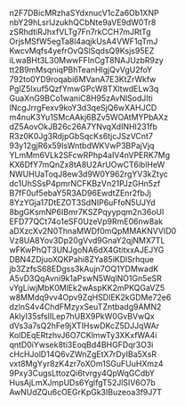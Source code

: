 n2F7DBicMRzhaSYdxnucV1cZa6Ob1XNP
nbY29hLsrlJzukhQCbNte9aVE9dW0Tr8
zSRhdtiRJhxfVLTg7Fn7rkCCH7mJRtTg
OrjsMSfW5egTa8l4aqjkUsA4VWF1qTmJ
KwcvMqfs4yefrOvQSlSqdsQ9Ksjs95EZ
iLwaBHt3L30MwwFFInCgT8NAJUzbR9zy
tt2B9mMsqniqPBhTeanHlgjQvVgU2foY
792to0YD9roqabi6MVanA7E3KtZrWkfw
PglZ5Ixuf5QzfYmwGPcW8TXltwdELw3q
GuaXnG9BCo1waniC8H95zAvNlSodJIti
lNcgJrrgFexv9koY3d3qeSjQ6wXAHJCD
m4nuK3Yu1SMcAAkj6BZv5WOAtMYPbAXz
dZ5AovOkJB26c26A7YNvqXdINHI231fb
R3z0K0Jg3RdjpGbSqcKs6tjcJSzVCnt7
93y12gjR6x59IsWntbdWKVwP3BPajVjq
YLmMm6VLk2SFcwRPhp4aIV4nVPERK7Mg
KX6DfY7mQnZx8tA8U2ArUOwCT6iblHeW
NWUHUaToqJ8ew3d9W0Y962rgYV3kZtyc
dc1UhSSsP4pmrNCFKBzVn21PJzGHn5zf
B7fF0uf5ebaY5R3AD96EwdtZEnr2fbJj
8YzYGja17DtEZOT3SdNIP6uFfoN5UJYd
8bgGKsmNP6IBmr7KSZPqyypqm2n36oUl
EFD77QCt74o1eSF0UzeVp9RmE06nw8ak
aDXzcXv2N0ThnaMWDf0mQpMMAKNVVID0
Vz8UA8Yov3Dp20gVvd9GnaY2qjNMX7TL
wFKwPhQT3UNJgoNA6dX4GtitxxAJEJYG
DBN4ZDjuoXQKPahi8ZYa85iKDlSrhque
jb3ZzfsS68EDgss3kAujn7OQ1YDMwadK
A5vD3QqAvni9k1aPswN5WqlNO1Gn5eSR
vYgLiwjMbK0MlEk2wAspKK2mPKQGaVZ5
w8MMdq9vv4Opv9ZqHSDIEK2kGDMe72e6
dzlnS4v4ChdFMzyxSeuTZntbadg9AMN2
AklyI35sfslILep7hUBX9PkW0GvBVwQx
dVs3a7sQ2hFe9jXTIHswDKcZ5DJJqWAr
KolDEqERtzhvJ6O7CKlmwTy3XKxfWA4i
qntD0iYwsek8ti3EoqBd4BHGFDqr3O3i
cHcHJolD14Q6vZWnZgEtX7rDyIBa5XsR
vxt8MgYyr8zK4zr7oXOm1SGuFUuHXmz4
9Pxy3CugsLttozQi6tvrgy4QpWqGCdbY
HusAjLmXJmpUDs6YglfgT52JlSIV6O7b
AwNUdZQu6cOEGrKpGk3IBuzeoa3f9J7T
